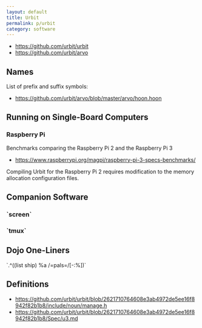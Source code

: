 ```yaml
---
layout: default
title: Urbit
permalink: p/urbit
category: software
---
```


-   <https://github.com/urbit/urbit>
-   <https://github.com/urbit/arvo>

Names
-----

List of prefix and suffix symbols:

-   <https://github.com/urbit/arvo/blob/master/arvo/hoon.hoon>

Running on Single-Board Computers
---------------------------------

### Raspberry Pi

Benchmarks comparing the Raspberry Pi 2 and the Raspberry Pi 3

-   <https://www.raspberrypi.org/magpi/raspberry-pi-3-specs-benchmarks/>

Compiling Urbit for the Raspberry Pi 2 requires modification to the memory allocation configuration files.

Companion Software
------------------

### \`screen\`

### \`tmux\`

Dojo One-Liners
---------------

\`.^((list ship) %a /=pals=/\[-:%\])\`

Definitions
-----------

-   <https://github.com/urbit/urbit/blob/2621710764608e3ab4972de5ee16f8942f82b1b8/include/noun/manage.h>
-   <https://github.com/urbit/urbit/blob/2621710764608e3ab4972de5ee16f8942f82b1b8/Spec/u3.md>
